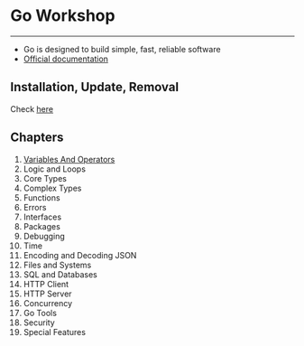 # Go Workshop

---

- Go is designed to build simple, fast, reliable software
- [Official documentation](https://go.dev/doc/)

## Installation, Update, Removal

Check [here](https://go.dev/doc/install)

## Chapters

1. [Variables And Operators](./01.variables-operators/)
1. Logic and Loops
1. Core Types
1. Complex Types
1. Functions
1. Errors
1. Interfaces
1. Packages
1. Debugging
1. Time
1. Encoding and Decoding JSON
1. Files and Systems
1. SQL and Databases
1. HTTP Client
1. HTTP Server
1. Concurrency
1. Go Tools
1. Security
1. Special Features
